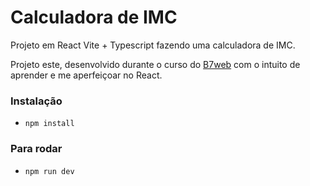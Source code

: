 # Calculadora de IMC

Projeto em React Vite + Typescript fazendo uma calculadora de IMC.

Projeto este, desenvolvido durante o curso do [B7web](https://b7web.com.br/) com o intuito de aprender e me aperfeiçoar no React.

### Instalação
- `npm install`

### Para rodar
- `npm run dev`

